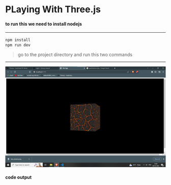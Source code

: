 # PLaying With Three.js

#### to run this we need to install nodejs

---

```
npm install
npm run dev
```

> go to the project directory and run this two commands

---

![alt](images/image.png)

#### code output
